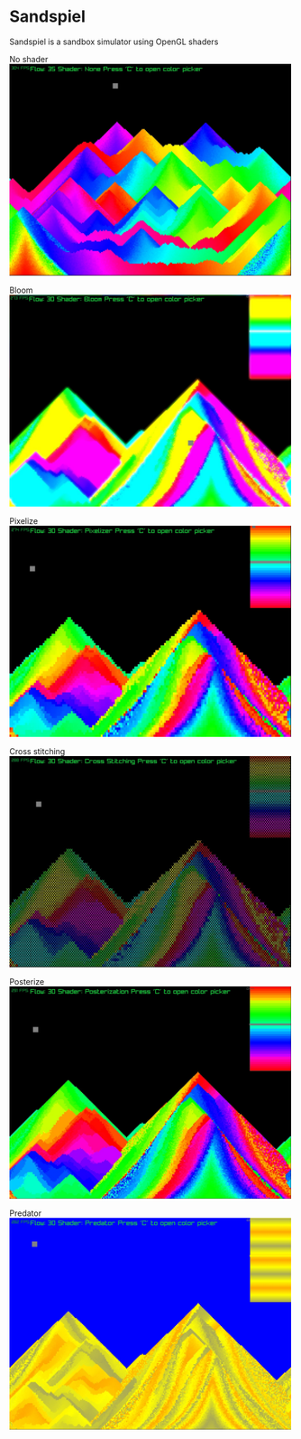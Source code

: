 # Sandspiel
Sandspiel is a sandbox simulator using OpenGL shaders

No shader<br>
<img src="assets/screenshot1.jpg" width="500"/>

Bloom<br>
<img src="assets/bloom.jpg" width="500"/>

Pixelize<br>
<img src="assets/pixelizer.jpg" width="500"/>

Cross stitching<br>
<img src="assets/cross_stitch.jpg" width="500"/>

Posterize<br>
<img src="assets/posterize.jpg" width="500"/>

Predator<br>
<img src="assets/predator.jpg" width="500"/>
